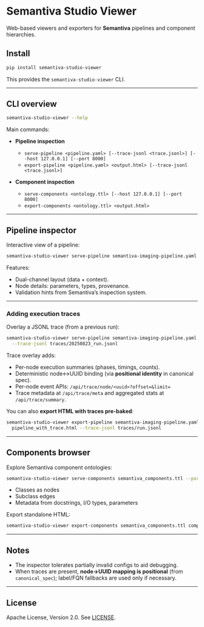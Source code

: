 # Semantiva Studio Viewer

Web-based viewers and exporters for **Semantiva** pipelines and component hierarchies.

## Install

```bash
pip install semantiva-studio-viewer
````

This provides the `semantiva-studio-viewer` CLI.

---

## CLI overview

```bash
semantiva-studio-viewer --help
```

Main commands:

* **Pipeline inspection**

  * `serve-pipeline <pipeline.yaml> [--trace-jsonl <trace.jsonl>] [--host 127.0.0.1] [--port 8000]`
  * `export-pipeline <pipeline.yaml> <output.html> [--trace-jsonl <trace.jsonl>]`
* **Component inspection**

  * `serve-components <ontology.ttl> [--host 127.0.0.1] [--port 8000]`
  * `export-components <ontology.ttl> <output.html>`

---

## Pipeline inspector

Interactive view of a pipeline:

```bash
semantiva-studio-viewer serve-pipeline semantiva-imaging-pipeline.yaml --port 8000
```

Features:

* Dual-channel layout (data + context).
* Node details: parameters, types, provenance.
* Validation hints from Semantiva’s inspection system.

---

### Adding execution traces

Overlay a JSONL trace (from a previous run):

```bash
semantiva-studio-viewer serve-pipeline semantiva-imaging-pipeline.yaml \
  --trace-jsonl traces/20250823_run.jsonl
```

Trace overlay adds:

* Per-node execution summaries (phases, timings, counts).
* Deterministic node↔UUID binding (via **positional identity** in canonical spec).
* Per-node event APIs: `/api/trace/node/<uuid>?offset=&limit=`
* Trace metadata at `/api/trace/meta` and aggregated stats at `/api/trace/summary`.

You can also **export HTML with traces pre-baked**:

```bash
semantiva-studio-viewer export-pipeline semantiva-imaging-pipeline.yaml \
  pipeline_with_trace.html --trace-jsonl traces/run.jsonl
```

---

## Components browser

Explore Semantiva component ontologies:

```bash
semantiva-studio-viewer serve-components semantiva_components.ttl --port 8001
```

* Classes as nodes
* Subclass edges
* Metadata from docstrings, I/O types, parameters

Export standalone HTML:

```bash
semantiva-studio-viewer export-components semantiva_components.ttl components.html
```

---

## Notes

* The inspector tolerates partially invalid configs to aid debugging.
* When traces are present, **node→UUID mapping is positional** (from `canonical_spec`); label/FQN fallbacks are used only if necessary.

---

## License

Apache License, Version 2.0. See [LICENSE](LICENSE).